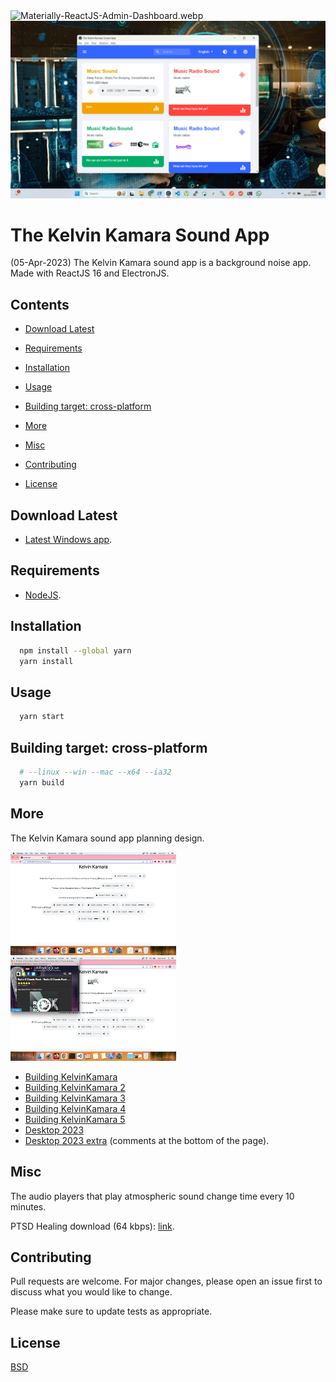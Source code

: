 <img src="https://codedthemes.com/wp-content/uploads/edd/2022/05/Materially-ReactJS-Admin-Dashboard.webp" alt="Materially-ReactJS-Admin-Dashboard.webp" width=""/>

<img src="https://github.com/kkamara/useful/blob/main/the-kelvin-kamara-sound-app.png?raw=true" alt="the-kelvin-kamara-sound-app.png" width=""/>

# The Kelvin Kamara Sound App

(05-Apr-2023) The Kelvin Kamara sound app is a background noise app. Made with ReactJS 16 and ElectronJS.

## Contents

* [Download Latest](#download-latest)

* [Requirements](#requirements)

* [Installation](#installation)

* [Usage](#usage)

* [Building target: cross-platform](#building-target)

* [More](#more)

* [Misc](#misc)

* [Contributing](#contributing)

* [License](#license)

## Download Latest

* [Latest Windows app](https://github.com/kkamara/kelvinkamara/releases).

## Requirements

* [NodeJS](https://nodejs.org).

## Installation

```bash
  npm install --global yarn
  yarn install
```

## Usage

```bash
  yarn start
```

<a name="building-target"></a>
## Building target: cross-platform

```bash
  # --linux --win --mac --x64 --ia32
  yarn build
```

## More

The Kelvin Kamara sound app planning design.

<img src="https://raw.githubusercontent.com/kkamara/useful/main/kelvinkamara-planning.png" alt="kelvinkamara-planning.png" width="265"/> <img src="https://raw.githubusercontent.com/kkamara/useful/main/kelvinkamara-planning2.png" alt="kelvinkamara-planning2.png" width="265"/>

* [Building KelvinKamara](https://github.com/kkamara/useful/blob/main/kelvinkamara-building.png)
* [Building KelvinKamara 2](https://github.com/kkamara/useful/blob/main/kelvinkamara-building2.png)
* [Building KelvinKamara 3](https://github.com/kkamara/useful/blob/main/kelvinkamara-building3.png)
* [Building KelvinKamara 4](https://github.com/kkamara/useful/blob/main/kelvinkamara-building4.png)
* [Building KelvinKamara 5](https://github.com/kkamara/useful/blob/main/kelvinkamara-building5.png)
* [Desktop 2023](https://raw.githubusercontent.com/kkamara/useful/main/desktop-2023.png)
* [Desktop 2023 extra](https://github.com/kkamara/useful/commit/a9e620925598c945ad71501388dc615f4b381d33) (comments at the bottom of the page).

## Misc

The audio players that play atmospheric sound change time every 10 minutes.

PTSD Healing download (64 kbps): [link](https://drive.google.com/file/d/1VXYLEFUG6GB8jz-0f9cRcvCPje2EZSOB/view?usp=sharing).

## Contributing
Pull requests are welcome. For major changes, please open an issue first to discuss what you would like to change.

Please make sure to update tests as appropriate.

## License
[BSD](https://opensource.org/licenses/BSD-3-Clause)
